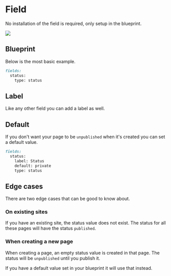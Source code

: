 # Field

No installation of the field is required, only setup in the blueprint.

![](https://github.com/jenstornell/kirby-status/blob/master/docs/status.gif)

## Blueprint

Below is the most basic example.

```md
fields:
  status:
    type: status
```

## Label

Like any other field you can add a label as well.

## Default

If you don't want your page to be `unpublished` when it's created you can set a default value.

```md
fields:
  status:
    label: Status
    default: private
    type: status
```

## Edge cases

There are two edge cases that can be good to know about.

### On existing sites

If you have an existing site, the status value does not exist. The status for all these pages will have the status `published`.

### When creating a new page

When creating a page, an empty status value is created in that page. The status will be `unpublished` until you publish it.

If you have a default value set in your blueprint it will use that instead.